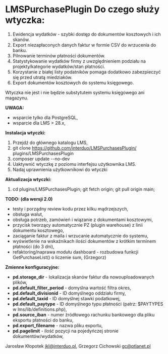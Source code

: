 # LMSPurchasePlugin Do czego służy wtyczka:
1. Ewidencja wydatków - szybki dostęp do dokumentów kosztowych i ich skanów.
2. Export niezapłaconych danych faktur w formie CSV do wrzucenia do banku.
3. Pilnowanie terminów płatności dokumentów.
4. Statystykowanie wydatków firmy z uwzględnieniem podziału na projekty/kategorie wydatków/stan płatności.
5. Korzystanie z białej listy podatników pomaga dodatkowo zabezpieczyć się przed utratą miedziaków.
6. Export dokumentów kosztowych do systemu księgowego.

Wtyczka nie jest i nie będzie substytutem systemu księgowego ani magazynu.

**UWAGA:**
- wsparcie tylko dla PostgreSQL,
- wsparcie dla LMS > 28.x,

**Instalacja wtyczki:**
1. Przejdź do głównego katalogu LMS,
2. git clone https://github.com/interduo/LMSPurchasesPlugin/ plugins/LMSPurchasesPlugin
3. composer update --no-dev
4. Uaktywnić wtyczkę z poziomu interfejsu użytkownika LMS.
5. Nadaj uprawnienia użytkownikowi do wtyczki

**Aktualizacja wtyczki:**
1. cd plugins/LMSPurchasesPlugin; git fetch origin; git pull origin main;

**TODO: (dla wersji 2.0)**
- testy i porządny review kodu przez kilku mądrzejszych,
- obsługa walut,
- obsługa potrzeb, zamówień i wiązanie z dokumentami kosztowymi,
- przycisk tworzący automatycznie PZ (plugin warehouse) z linii dokumentu kosztowego,
- zaciąganie faktur z maila i wrzucanie automatycznie do systemu,
- wyświetlenie na wskaźnikach ilości dokumentów z krótkim terminem płatności (do 3 dni),
- refaktoring/naprawa modułu dashboard - rozbudowa funkcji GetPurchaseList() o liczenie sum, (Grzegorz)

**Zmienne konfiguracyjne:**
- **pd.storage_dir** - lokalizacja skanów faktur dla nowouploadowanych plików,
- **pd.default_filter_period** - domyślna wartość filtra okres,
- **pd.default_divisionid** - ID domyślnego oddziału firmy,
- **pd.default_taxid** - ID domyślnej stawki podatkowej,
- **pd.default_paytype** - ID domyślnego typu płatności (patrz: $PAYTYPES w lms/lib/definitions.php),
- **pd.source_iban** - numer źródłowego rachunku bankowego dla pliku eksportu płatności do banku,
- **pd.export_filename** - nazwa pliku exportu,
- **pd.pagelimit** - ilość pozycji na pojedyńczej stronie dokumentów/wydatków,

Jarosław Kłopotek <jkl@interduo.pl>,
Grzegorz Cichowski <gc@ptlanet.pl>
